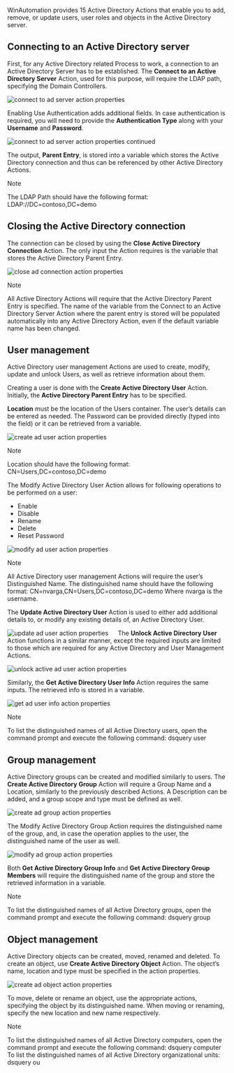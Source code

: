 WinAutomation provides 15 Active Directory Actions that enable you to add, remove, or update users, user roles and objects in the Active Directory server.

## Connecting to an Active Directory server

First, for any Active Directory related Process to work, a connection to an Active Directory Server has to be established. The **Connect to an Active Directory Server** Action, used for this purpose, will require the LDAP path, specifying the Domain Controllers.
 

![connect to ad server action properties](..\media\connect-to-ad-server-action-properties.png)

Enabling Use Authentication adds additional fields. In case authentication is required, you will need to provide the **Authentication Type** along with your **Username** and **Password**.
  
![connect to ad server action properties continued](..\media\connect-to-ad-server-action-properties-continued.png)

The output, **Parent Entry**, is stored into a variable which stores the Active Directory connection and thus can be referenced by other Active Directory Actions.

>[!NOTE]
>The LDAP Path should have the following format:
>LDAP://DC=contoso,DC=demo

## Closing the Active Directory connection
The connection can be closed by using the **Close Active Directory Connection** Action. The only input the Action requires is the variable that stores the Active Directory Parent Entry.
  
![close ad connection action properties](..\media\close-ad-connection-action-properties.png)

>[!NOTE]
>All Active Directory Actions will require that the Active Directory Parent Entry is specified. The name of the variable from the Connect to an Active Directory Server Action where the parent entry is stored will be populated automatically into any Active Directory Action, even if the default variable name has been changed.
 
## User management

Active Directory user management Actions are used to create, modify, update and unlock Users, as well as retrieve information about them. 

Creating a user is done with the **Create Active Directory User** Action. Initially, the **Active Directory Parent Entry** has to be specified. 

**Location** must be the location of the Users container. The user’s details can be entered as needed. The Password can be provided directly (typed into the field) or it can be retrieved from a variable.
  
![create ad user action properties](..\media\create-ad-user-action-properties.png)

>[!NOTE]
>Location should have the following format:
>CN=Users,DC=contoso,DC=demo
 

The Modify Active Directory User Action allows for following operations to be performed on a user:

* Enable
* Disable
* Rename
* Delete
* Reset Password
  
![modify ad user action properties](..\media\modify-ad-user-action-properties.png)

>[!NOTE]
>All Active Directory user management Actions will require the user’s Distinguished Name. The distinguished name should have the following format:
>CN=nvarga,CN=Users,DC=contoso,DC=demo 
>Where nvarga is the username.

The **Update Active Directory User** Action is used to either add additional details to, or modify any existing details of, an Active Directory User.
  
![update ad user action properties](..\media\update-ad-user-action-properties.png)
 
The **Unlock Active Directory User** Action functions in a similar manner, except the required inputs are limited to those which are required for any Active Directory and User Management Actions.
  
![unlock active ad user action properties](..\media\unlock-active-ad-user-action-properties.png)

Similarly, the **Get Active Directory User Info** Action requires the same inputs. The retrieved info is stored in a variable.
  
![get ad user info action properties](..\media\get-ad-user-info-action-properties.png)

>[!NOTE]
>To list the distinguished names of all Active Directory users, open the command prompt and execute the following command:
dsquery user

## Group management

Active Directory groups can be created and modified similarly to users. The **Create Active Directory Group** Action will require a Group Name and a Location, similarly to the previously described Actions. A Description can be added, and a group scope and type must be defined as well.
  
![create ad group action properties](..\media\create-ad-group-action-properties.png)

The Modify Active Directory Group Action requires the distinguished name of the group, and, in case the operation applies to the user, the distinguished name of the user as well.
  
![modify ad group action properties](..\media\modify-ad-group-action-properties.png)

Both **Get Active Directory Group Info** and **Get Active Directory Group Members** will require the distinguished name of the group and store the retrieved information in a variable.

>[!NOTE]
>To list the distinguished names of all Active Directory groups, open the command prompt and execute the following command:
>dsquery group

## Object management

Active Directory objects can be created, moved, renamed and deleted. To create an object, use **Create Active Directory Object** Action. The object’s name, location and type must be specified in the action properties.
  
![create ad object action properties](..\media\create-ad-object-action-properties.png)

To move, delete or rename an object, use the appropriate actions, specifying the object by its distinguished name. When moving or renaming, specify the new location and new name respectively.

>[!NOTE]
>To list the distinguished names of all Active Directory computers, open the command prompt and execute the following command:
>dsquery computer
>To list the distinguished names of all Active Directory organizational units:
>dsquery ou